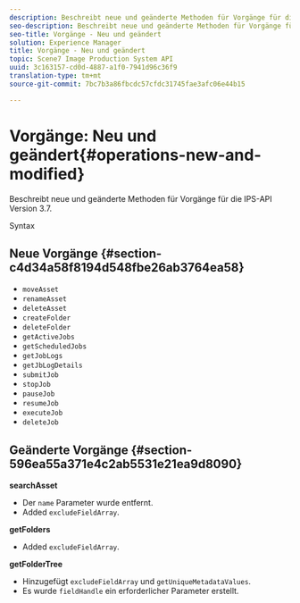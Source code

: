 ```yaml
---
description: Beschreibt neue und geänderte Methoden für Vorgänge für die IPS-API Version 3.7.
seo-description: Beschreibt neue und geänderte Methoden für Vorgänge für die IPS-API Version 3.7.
seo-title: Vorgänge - Neu und geändert
solution: Experience Manager
title: Vorgänge - Neu und geändert
topic: Scene7 Image Production System API
uuid: 3c163157-cd0d-4887-a1f0-7941d96c36f9
translation-type: tm+mt
source-git-commit: 7bc7b3a86fbcdc57cfdc31745fae3afc06e44b15

---
```



# Vorgänge: Neu und geändert{#operations-new-and-modified}

Beschreibt neue und geänderte Methoden für Vorgänge für die IPS-API Version 3.7.

Syntax

## Neue Vorgänge {#section-c4d34a58f8194d548fbe26ab3764ea58}

* `moveAsset`
* `renameAsset`
* `deleteAsset`
* `createFolder`
* `deleteFolder`
* `getActiveJobs`
* `getScheduledJobs`
* `getJobLogs`
* `getJbLogDetails`
* `submitJob`
* `stopJob`
* `pauseJob`
* `resumeJob`
* `executeJob`
* `deleteJob`

## Geänderte Vorgänge {#section-596ea55a371e4c2ab5531e21ea9d8090}

**searchAsset**

* Der `name` Parameter wurde entfernt.
* Added `excludeFieldArray`.

**getFolders**

* Added `excludeFieldArray`.

**getFolderTree**

* Hinzugefügt `excludeFieldArray` und `getUniqueMetadataValues`.
* Es wurde `fieldHandle` ein erforderlicher Parameter erstellt.

